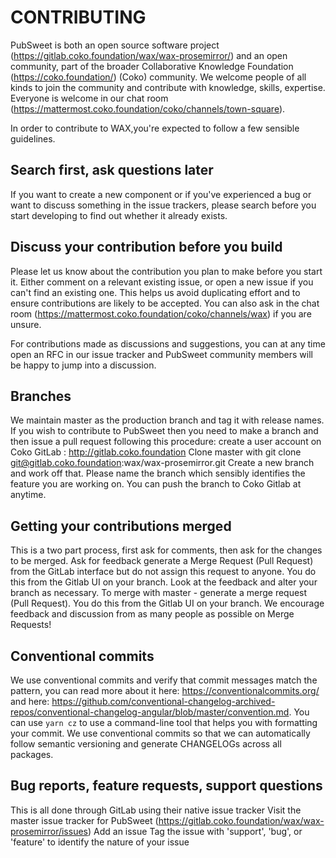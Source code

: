 # CONTRIBUTING

PubSweet is both an open source software project (https://gitlab.coko.foundation/wax/wax-prosemirror/) and an open community, part of the broader Collaborative Knowledge Foundation (https://coko.foundation/) (Coko) community. We welcome people of all kinds to join the community and contribute with knowledge, skills, expertise. Everyone is welcome in our chat room (https://mattermost.coko.foundation/coko/channels/town-square).

In order to contribute to WAX,you're expected to follow a few sensible guidelines.

## Search first, ask questions later

If you want to create a new component or if you've experienced a bug or want to discuss something in the issue trackers, please search before you start developing to find out whether it already exists.

## Discuss your contribution before you build

Please let us know about the contribution you plan to make before you start it. Either comment on a relevant existing issue, or open a new issue if you can't find an existing one. This helps us avoid duplicating effort and to ensure contributions are likely to be accepted. You can also ask in the chat room (https://mattermost.coko.foundation/coko/channels/wax) if you are unsure.

For contributions made as discussions and suggestions, you can at any time open an RFC in our issue tracker and PubSweet community members will be happy to jump into a discussion.

## Branches

We maintain master as the production branch and tag it with release names. If you wish to contribute to PubSweet then you need to make a branch and then issue a pull request following this procedure:
create a user account on Coko GitLab : http://gitlab.coko.foundation
Clone master with git clone git@gitlab.coko.foundation:wax/wax-prosemirror.git
Create a new branch and work off that. Please name the branch which sensibly identifies the feature you are working on. You can push the branch to Coko Gitlab at anytime.

## Getting your contributions merged

This is a two part process, first ask for comments, then ask for the changes to be merged.
Ask for feedback generate a Merge Request (Pull Request) from the GitLab interface but do not assign this request to anyone. You do this from the Gitlab
UI on your branch.
Look at the feedback and alter your branch as necessary.
To merge with master - generate a merge request (Pull Request). You do this from the Gitlab UI on your branch.
We encourage feedback and discussion from as many people as possible on Merge Requests!


## Conventional commits

We use conventional commits and verify that commit messages match the pattern, you can read more about it here: https://conventionalcommits.org/ and here: https://github.com/conventional-changelog-archived-repos/conventional-changelog-angular/blob/master/convention.md. You can use `yarn cz` to use a command-line tool that helps you with formatting your commit. We use conventional commits so that we can automatically follow semantic versioning and generate CHANGELOGs across all packages.

## Bug reports, feature requests, support questions

This is all done through GitLab using their native issue tracker
Visit the master issue tracker for PubSweet (https://gitlab.coko.foundation/wax/wax-prosemirror/issues)
Add an issue
Tag the issue with 'support', 'bug', or 'feature' to identify the nature of your issue

